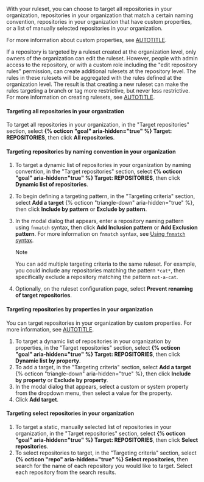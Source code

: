With your ruleset, you can choose to target all repositories in your organization, repositories in your organization that match a certain naming convention, repositories in your organization that have custom properties, or a list of manually selected repositories in your organization.

For more information about custom properties, see [AUTOTITLE](/organizations/managing-organization-settings/managing-custom-properties-for-repositories-in-your-organization).

If a repository is targeted by a ruleset created at the organization level, only owners of the organization can edit the ruleset. However, people with admin access to the repository, or with a custom role including the "edit repository rules" permission, can create additional rulesets at the repository level. The rules in these rulesets will be aggregated with the rules defined at the organization level. The result is that creating a new ruleset can make the rules targeting a branch or tag more restrictive, but never less restrictive. For more information on creating rulesets, see [AUTOTITLE](/repositories/configuring-branches-and-merges-in-your-repository/managing-rulesets/about-rulesets).

#### Targeting all repositories in your organization

To target all repositories in your organization, in the "Target repositories" section, select **{% octicon "goal" aria-hidden="true" %} Target: REPOSITORIES**, then click **All repositories**.

#### Targeting repositories by naming convention in your organization

1. To target a dynamic list of repositories in your organization by naming convention, in the "Target repositories" section, select **{% octicon "goal" aria-hidden="true" %} Target: REPOSITORIES**, then click **Dynamic list of repositories**.
1. To begin defining a targeting pattern, in the "Targeting criteria" section, select **Add a target** {% octicon "triangle-down" aria-hidden="true" %}, then click **Include by pattern** or **Exclude by pattern**.
1. In the modal dialog that appears, enter a repository naming pattern using `fnmatch` syntax, then click **Add Inclusion pattern** or **Add Exclusion pattern**. For more information on `fnmatch` syntax, see [Using `fnmatch` syntax](#using-fnmatch-syntax).

   > [!NOTE]
   > You can add multiple targeting criteria to the same ruleset. For example, you could include any repositories matching the pattern `*cat*`, then specifically exclude a repository matching the pattern `not-a-cat`.

1. Optionally, on the ruleset configuration page, select **Prevent renaming of target repositories**.

#### Targeting repositories by properties in your organization

You can target repositories in your organization by custom properties. For more information, see [AUTOTITLE](/organizations/managing-organization-settings/managing-custom-properties-for-repositories-in-your-organization).

1. To target a dynamic list of repositories in your organization by properties, in the "Target repositories" section, select **{% octicon "goal" aria-hidden="true" %} Target: REPOSITORIES**, then click **Dynamic list by property**.
1. To add a target, in the "Targeting criteria" section, select **Add a target** {% octicon "triangle-down" aria-hidden="true" %}, then click **Include by property** or **Exclude by property**.
1. In the modal dialog that appears, select a custom or system property from the dropdown menu, then select a value for the property.
1. Click **Add target**.

#### Targeting select repositories in your organization

1. To target a static, manually selected list of repositories in your organization, in the "Target repositories" section, select **{% octicon "goal" aria-hidden="true" %} Target: REPOSITORIES**, then click **Select repositories**.
1. To select repositories to target, in the "Targeting criteria" section, select **{% octicon "repo" aria-hidden="true" %} Select repositories**, then search for the name of each repository you would like to target. Select each repository from the search results.
